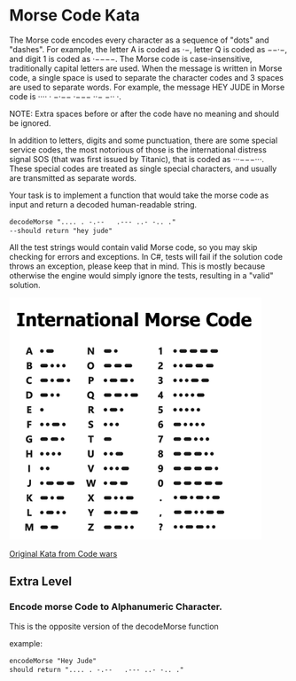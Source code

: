 # Morse Code Kata

The Morse code encodes every character as a sequence of "dots" and "dashes". For example, the letter A is coded as ·−, letter Q is coded as −−·−, and digit 1 is coded as ·−−−−. The Morse code is case-insensitive, traditionally capital letters are used. When the message is written in Morse code, a single space is used to separate the character codes and 3 spaces are used to separate words. For example, the message HEY JUDE in Morse code is ···· · −·−−   ·−−− ··− −·· ·.

NOTE: Extra spaces before or after the code have no meaning and should be ignored.

In addition to letters, digits and some punctuation, there are some special service codes, the most notorious of those is the international distress signal SOS (that was first issued by Titanic), that is coded as ···−−−···. These special codes are treated as single special characters, and usually are transmitted as separate words.

Your task is to implement a function that would take the morse code as input and return a decoded human-readable string.

```
decodeMorse ".... . -.--   .--- ..- -.. ."
--should return "hey jude"
```

All the test strings would contain valid Morse code, so you may skip checking for errors and exceptions. In C#, tests will fail if the solution code throws an exception, please keep that in mind. This is mostly because otherwise the engine would simply ignore the tests, resulting in a "valid" solution.

![](morse-code-map.png)

[Original Kata from Code wars](https://www.codewars.com/kata/54b724efac3d5402db00065e)

## Extra Level

### Encode morse Code to Alphanumeric Character.

This is the opposite version of the decodeMorse function

example:

```
encodeMorse "Hey Jude"
should return ".... . -.--   .--- ..- -.. ."
```